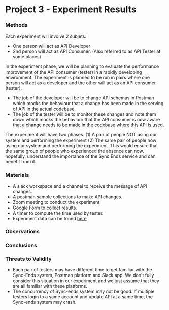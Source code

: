 # Project 3 - Experiment Results

### Methods
Each experiment will involve 2 subjets:

* One person will act as API Developer
* 2nd person will act as API Consumer. (Also referred to as API Tester at some places)

In the experiment phase, we will be planning to evaluate the performance improvement of the API consumer (tester) in a rapidly developing environment. The experiment is planned to be run in pairs where one person will act as a developer and the other will act as an API consumer (tester).

* The job of the developer will be to change API schemas in Postman which mocks the behaviour that a change has been made in the serving of API in the actual codebase.
* The job of the tester will be to monitor these changes and note them down which mocks the behaviour that the API consumer is now aware that a change needs to be made in the codebase where this API is used.

The experiment will have two phases. (1) A pair of people NOT using our system and performing the experiment (2) The same pair of people now using our system and performing the experiment. This would ensure that the same group of people who experienced the absence can now, hopefully, understand the importance of the Sync Ends service and can benefit from it.

### Materials

* A slack workspace and a channel to receive the message of API changes.
* A postman sample collections to make API changes.
* Zoom meeting to conduct the experiment.
* Google Form to collect results.
* A timer to compute the time used by tester.
* Experiment data can be found [here]()

### Observations


### Conclusions

### Threats to Validity
* Each pair of testers may have different time to get familiar with the Sync-Ends system, Postman platform and Slack app. We don't fully consider this situation in our experiment and we just assume that they are all familiar with these platforms.
* The concurrency of Sync-ends system may not be good. If multiple testers login to a same account and update API at a same time, the Sync-ends system may crash.
